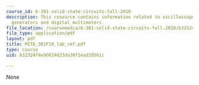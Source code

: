 ```yaml
---
course_id: 6-301-solid-state-circuits-fall-2010
description: This resource contains information related to oscilloscopes,probes, function
  generators and digital multimeters.
file_location: /coursemedia/6-301-solid-state-circuits-fall-2010/b32324f4e96024d23da38f1ead19561c_MIT6_301F10_lab_ref.pdf
file_type: application/pdf
layout: pdf
title: MIT6_301F10_lab_ref.pdf
type: course
uid: b32324f4e96024d23da38f1ead19561c

---
```

None